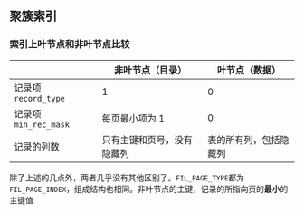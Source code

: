 ## 聚簇索引
### 索引上叶节点和非叶节点比较

|                    | 非叶节点（目录）      | 叶节点（数据）     |
| ------------------ | ------------- | ----------- |
| 记录项 `record_type`  | 1             | 0           |
| 记录项 `min_rec_mask` | 每页最小项为 1      | 0           |
| 记录的列数              | 只有主键和页号，没有隐藏列 | 表的所有列，包括隐藏列 |
除了上述的几点外，两者几乎没有其他区别了。`FIL_PAGE_TYPE`都为`FIL_PAGE_INDEX`，组成结构也相同。非叶节点的主键，记录的所指向页的**最小**的主键值
